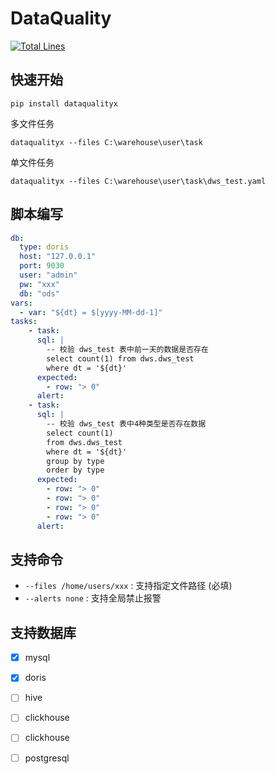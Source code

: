 # DataQuality
[![Total Lines](https://tokei.rs/b1/github/zzzzzzzs/DataQuality?category=lines)](https://github.com/zzzzzzzs/DataQuality)

## 快速开始
```shell
pip install dataqualityx
```
多文件任务
```shell
dataqualityx --files C:\warehouse\user\task
```
单文件任务
```shell
dataqualityx --files C:\warehouse\user\task\dws_test.yaml
```

## 脚本编写
```yaml
db:
  type: doris
  host: "127.0.0.1"
  port: 9030
  user: "admin"
  pw: "xxx"
  db: "ods"
vars:
  - var: "${dt} = $[yyyy-MM-dd-1]"
tasks:
    - task:
      sql: |
        -- 校验 dws_test 表中前一天的数据是否存在
        select count(1) from dws.dws_test
        where dt = '${dt}'
      expected:
        - row: "> 0"
      alert:
    - task:
      sql: |
        -- 校验 dws_test 表中4种类型是否存在数据
        select count(1)
        from dws.dws_test
        where dt = '${dt}'
        group by type
        order by type
      expected:
        - row: "> 0"
        - row: "> 0"
        - row: "> 0"
        - row: "> 0"
      alert:
```

## 支持命令
- `--files /home/users/xxx` : 支持指定文件路径 (必填)
- `--alerts none` : 支持全局禁止报警

## 支持数据库
- [x] mysql
- [x] doris
- [ ] hive
- [ ] clickhouse
- [ ] clickhouse
- [ ] postgresql

